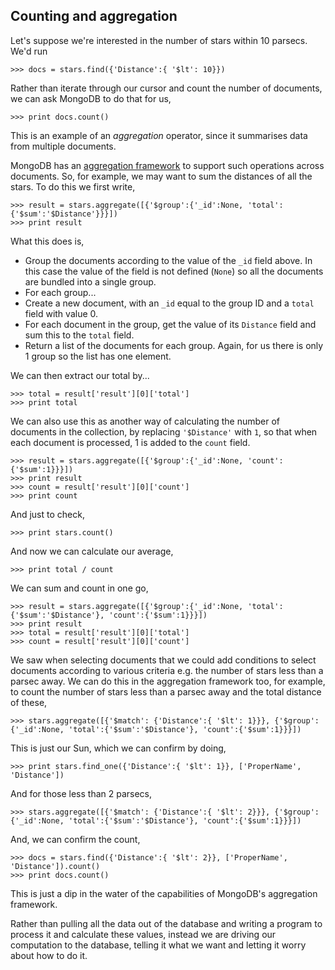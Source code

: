 ## Counting and aggregation

Let's suppose we're interested in the number of stars within 10 parsecs. We'd run

    >>> docs = stars.find({'Distance':{ '$lt': 10}})

Rather than iterate through our cursor and count the number of documents, we can ask MongoDB to do that for us,

    >>> print docs.count()

This is an example of an *aggregation* operator, since it summarises data from multiple documents.

MongoDB has an [aggregation framework](http://docs.mongodb.org/manual/applications/aggregation/) to support such operations across documents. So, for example, we may want to sum the distances of all the stars. To do this we first write,

    >>> result = stars.aggregate([{'$group':{'_id':None, 'total':{'$sum':'$Distance'}}}])
    >>> print result

What this does is,

* Group the documents according to the value of the `_id` field above. In this case the value of the field is not defined (`None`) so all the documents are bundled into a single group.
* For each group...
 * Create a new document, with an `_id` equal to the group ID and a `total` field with value 0.
 * For each document in the group, get the value of its `Distance` field and sum this to the `total` field.
* Return a list of the documents for each group. Again, for us there is only 1 group so the list has one element.

We can then extract our total by...

    >>> total = result['result'][0]['total']
    >>> print total

We can also use this as another way of calculating the number of documents in the collection, by replacing `'$Distance'` with `1`, so that when each document is processed, 1 is added to the `count` field.

    >>> result = stars.aggregate([{'$group':{'_id':None, 'count':{'$sum':1}}}])
    >>> print result
    >>> count = result['result'][0]['count']
    >>> print count

And just to check,

    >>> print stars.count()

And now we can calculate our average,

    >>> print total / count

We can sum and count in one go,

    >>> result = stars.aggregate([{'$group':{'_id':None, 'total':{'$sum':'$Distance'}, 'count':{'$sum':1}}}])
    >>> print result
    >>> total = result['result'][0]['total']
    >>> count = result['result'][0]['count']

We saw when selecting documents that we could add conditions to select documents according to various criteria e.g. the number of stars less than a parsec away. We can do this in the aggregation framework too, for example, to count the number of stars less than a parsec away and the total distance of these,

    >>> stars.aggregate([{'$match': {'Distance':{ '$lt': 1}}}, {'$group':{'_id':None, 'total':{'$sum':'$Distance'}, 'count':{'$sum':1}}}])

This is just our Sun, which we can confirm by doing,

    >>> print stars.find_one({'Distance':{ '$lt': 1}}, ['ProperName', 'Distance'])

And for those less than 2 parsecs,
    
    >>> stars.aggregate([{'$match': {'Distance':{ '$lt': 2}}}, {'$group':{'_id':None, 'total':{'$sum':'$Distance'}, 'count':{'$sum':1}}}])

And, we can confirm the count,

    >>> docs = stars.find({'Distance':{ '$lt': 2}}, ['ProperName', 'Distance']).count()
    >>> print docs.count()

This is just a dip in the water of the capabilities of MongoDB's aggregation framework.

Rather than pulling all the data out of the database and writing a program to process it and calculate these values, instead we are driving our computation to the database, telling it what we want and letting it worry about how to do it.
